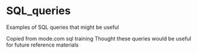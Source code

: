 # SQL_queries
Examples of SQL queries that might be useful

Copied from mode.com sql training
Thought these queries would be useful for future reference materials
